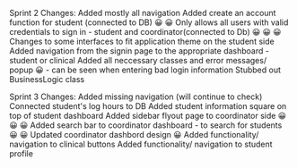﻿Sprint 2 Changes: 
Added mostly all navigation
Added create an account function for student (connected to DB) 😀 😀 
Only allows all users with valid credentials to sign in - student and coordinator(connected to Db) 😀 😀 😀 
Changes to some interfaces to fit application theme on the student side
Added navigation from the signin page to the appropriate dashboard - student or clinical
Added all neccessary classes and error messages/ popup 😀
	- can be seen when entering bad login information
Stubbed out BusinessLogic class

Sprint 3 Changes: 
Added missing navigation (will continue to check)
Connected student's log hours to DB
Added student information square on top of student dashboard
Added sidebar flyout page to coordinator side 😀 😀 😀 
Added search bar to coordinator dashboard - to search for students 😀 😀 
Updated coordinator dashbord design 😀 
Added functionality/ navigation to clinical buttons
Added functionality/ navigation to student profile

